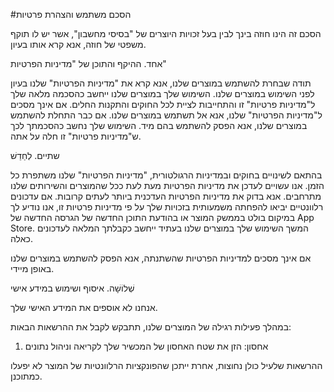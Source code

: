 #הסכם משתמש והצהרת פרטיות

הסכם זה הינו חוזה בינך לבין בעל זכויות היוצרים של "בסיסי מחשבון", אשר יש לו תוקף משפטי של חוזה, אנא קרא אותו בעיון.

אחד. ההיקף והתוכן של "מדיניות הפרטיות"

תודה שבחרת להשתמש במוצרים שלנו, אנא קרא את "מדיניות הפרטיות" שלנו בעיון לפני השימוש במוצרים שלנו. השימוש שלך במוצרים שלנו ייחשב כהסכמה מלאה שלך ל"מדיניות פרטיות" זו והתחייבות לציית לכל החוקים והתקנות החלים. אם אינך מסכים ל"מדיניות הפרטיות" שלנו, אנא אל תשתמש במוצרים שלנו. אם כבר התחלת להשתמש במוצרים שלנו, אנא הפסק להשתמש בהם מיד. השימוש שלך נחשב כהסכמתך לכך ש"מדיניות פרטיות" זו חלה על אתה.

שתיים. לְחַדֵשׁ

בהתאם לשינויים בחוקים ובמדיניות הרגולטורית, "מדיניות הפרטיות" שלנו משתפרת כל הזמן. אנו עשויים לעדכן את מדיניות הפרטיות מעת לעת ככל שהמוצרים והשירותים שלנו מתרחבים. אנא בדוק את מדיניות הפרטיות העדכנית ביותר לעתים קרובות. אם עדכונים רלוונטיים יביאו להפחתה משמעותית בזכויות שלך על פי מדיניות פרטיות זו, אנו נודיע לך במיקום בולט בממשק המוצר או בהודעת התוכן החדשה של הגרסה החדשה של App Store. המשך השימוש שלך במוצרים שלנו בעתיד ייחשב כקבלתך המלאה לעדכונים כאלה.

אם אינך מסכים למדיניות הפרטיות שהשתנתה, אנא הפסק להשתמש במוצרים שלנו באופן מיידי.

שְׁלוֹשָׁה. איסוף ושימוש במידע אישי

אנחנו לא אוספים את המידע האישי שלך.

במהלך פעילות רגילה של המוצרים שלנו, תתבקש לקבל את ההרשאות הבאות:

1. אחסון: הזן את שטח האחסון של המכשיר שלך לקריאה וניהול נתונים

ההרשאות שלעיל כולן נחוצות, אחרת ייתכן שהפונקציות הרלוונטיות של המוצר לא יפעלו כמתוכנן.
